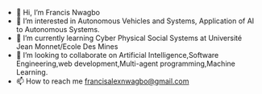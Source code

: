 - 👋 Hi, I’m Francis Nwagbo
- 👀 I’m interested in Autonomous Vehicles and Systems, Application of AI to Autonomous Systems.
- 🌱 I’m currently learning Cyber Physical Social Systems at Université Jean Monnet/Ecole Des Mines
- 💞️ I’m looking to collaborate on Artificial Intelligence,Software Engineering,web development,Multi-agent programming,Machine Learning.
- 📫 How to reach me francisalexnwagbo@gmail.com

<!---
Franlexa/Franlexa is a ✨ special ✨ repository because its `README.md` (this file) appears on your GitHub profile.
You can click the Preview link to take a look at your changes.
--->
